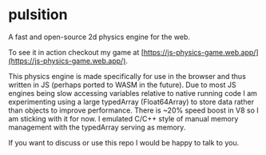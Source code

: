 # pulsition
A fast and open-source 2d physics engine for the web.

To see it in action checkout my game at [https://js-physics-game.web.app/](https://js-physics-game.web.app/).

This physics engine is made specifically for use in the browser and thus written in JS (perhaps ported to WASM in the future).
Due to most JS engines being slow accessing variables relative to native running code I am experimenting using a large typedArray 
(Float64Array) to store data rather than objects to improve performance. There is ~20% speed boost in V8 so I am sticking with it 
for now. I emulated C/C++ style of manual memory management with the typedArray serving as memory.

If you want to discuss or use this repo I would be happy to talk to you.
